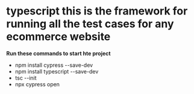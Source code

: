 # typescript this is the framework for running all the test cases for any ecommerce website 

**Run these commands to start hte project**
- npm install cypress --save-dev
- npm install typescript --save-dev
-  tsc --init
-  npx cypress open
